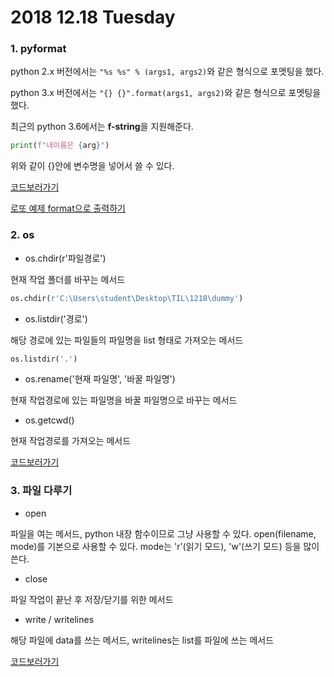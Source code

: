 # 2018 12.18 Tuesday

### 1. pyformat

python 2.x 버전에서는 `"%s %s" % (args1, args2)`와 같은 형식으로 포멧팅을 했다.

python 3.x 버전에서는 `"{} {}".format(args1, args2)`와 같은 형식으로 포멧팅을 했다.

최근의 python 3.6에서는 **f-string**을 지원해준다.

```python
print(f"내이름은 {arg}")
```
위와 같이 {}안에 변수명을 넣어서 쓸 수 있다.

[코드보러가기](pyformat.py)

[로또 예제 format으로 출력하기](lotto.py)

### 2. os

- os.chdir(r'파일경로')

현재 작업 폴더를 바꾸는 메서드

```python
os.chdir(r'C:\Users\student\Desktop\TIL\1218\dummy')
```

- os.listdir('경로')

해당 경로에 있는 파일들의 파일명을 list 형태로 가져오는 메서드

```python
os.listdir('.')
```

- os.rename('현재 파일명', '바꿀 파일명')

현재 작업경로에 있는 파일명을 바꿀 파일명으로 바꾸는 메서드

- os.getcwd()

현재 작업경로를 가져오는 메서드

[코드보러가기](ch_name.py)

### 3. 파일 다루기

- open

파일을 여는 메서드, python 내장 함수이므로 그냥 사용할 수 있다.
open(filename, mode)를 기본으로 사용할 수 있다.
mode는 'r'(읽기 모드), 'w'(쓰기 모드) 등을 많이 쓴다.

- close

파일 작업이 끝난 후 저장/닫기를 위한 메서드

- write / writelines

해당 파일에 data를 쓰는 메서드, writelines는 list를 파일에 쓰는 메서드

[코드보러가기](make_txt.py)
